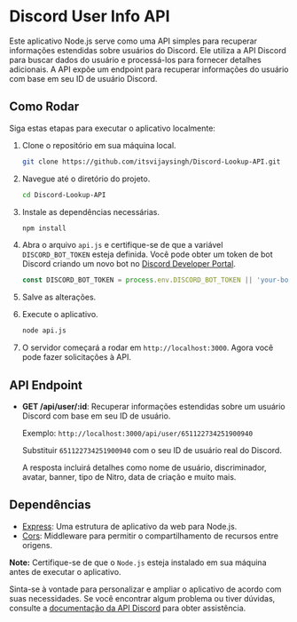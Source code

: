 # Discord User Info API 

Este aplicativo Node.js serve como uma API simples para recuperar informações estendidas sobre usuários do Discord. Ele utiliza a API Discord para buscar dados do usuário e processá-los para fornecer detalhes adicionais. A API expõe um endpoint para recuperar informações do usuário com base em seu ID de usuário Discord.

## Como Rodar

Siga estas etapas para executar o aplicativo localmente:

1. Clone o repositório em sua máquina local.

    ```bash
    git clone https://github.com/itsvijaysingh/Discord-Lookup-API.git
    ```

2. Navegue até o diretório do projeto.

    ```bash
    cd Discord-Lookup-API
    ```

3. Instale as dependências necessárias.

    ```bash
    npm install
    ```

4. Abra o arquivo `api.js` e certifique-se de que a variável `DISCORD_BOT_TOKEN` esteja definida. Você pode obter um token de bot Discord criando um novo bot no [Discord Developer Portal](https://discord.com/developers/applications).

    ```javascript
    const DISCORD_BOT_TOKEN = process.env.DISCORD_BOT_TOKEN || 'your-bot-token-here';
    ```

5. Salve as alterações.

6. Execute o aplicativo.

    ```bash
    node api.js
    ```

7. O servidor começará a rodar em `http://localhost:3000`. Agora você pode fazer solicitações à API.

## API Endpoint

- **GET /api/user/:id**: Recuperar informações estendidas sobre um usuário Discord com base em seu ID de usuário.

    Exemplo: `http://localhost:3000/api/user/651122734251900940`

    Substituir `651122734251900940` com o seu ID de usuário real do Discord.

    A resposta incluirá detalhes como nome de usuário, discriminador, avatar, banner, tipo de Nitro, data de criação e muito mais.

## Dependências

- [Express](https://expressjs.com/): Uma estrutura de aplicativo da web para Node.js.
- [Cors](https://www.npmjs.com/package/cors): Middleware para permitir o compartilhamento de recursos entre origens.

**Note:** Certifique-se de que o `Node.js` esteja instalado em sua máquina antes de executar o aplicativo.

Sinta-se à vontade para personalizar e ampliar o aplicativo de acordo com suas necessidades. Se você encontrar algum problema ou tiver dúvidas, consulte a [documentação da API Discord](https://discord.com/developers/docs/intro) para obter assistência.
